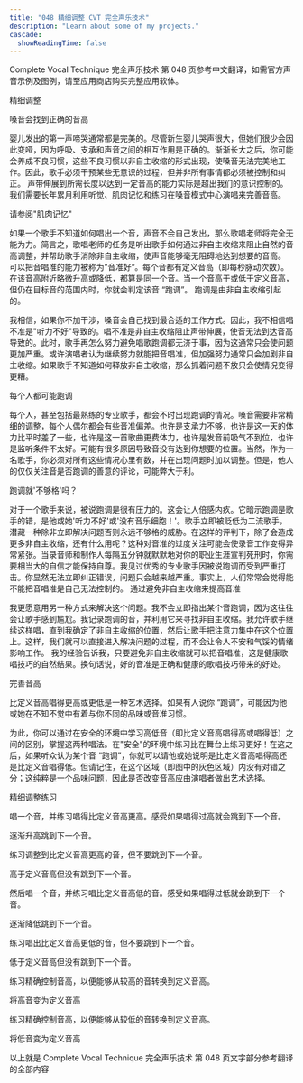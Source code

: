 ```yaml
---
title: "048 精细调整 CVT 完全声乐技术"
description: "Learn about some of my projects."
cascade:
  showReadingTime: false
---
```

Complete Vocal Technique 完全声乐技术 第 048 页参考中文翻译，如需官方声音示例及图例，请至应用商店购买完整应用软体。

精细调整

嗓音会找到正确的音高

婴儿发出的第一声啼哭通常都是完美的。尽管新生婴儿哭声很大，但她们很少会因此变哑，因为呼吸、支承和声音之间的相互作用是正确的。渐渐长大之后，你可能会养成不良习惯，这些不良习惯以非自主收缩的形式出现，使嗓音无法完美地工作。因此，歌手必须干预某些无意识的过程，但并非所有事情都必须被控制和纠正。
声带伸展到所需长度以达到一定音高的能力实际是超出我们的意识控制的。我们需要长年累月利用听觉、肌肉记忆和练习在嗓音模式中心演唱来完善音高。

请参阅"肌肉记忆"

如果一个歌手不知道如何唱出一个音，声音不会自己发出，那么歌唱老师将完全无能为力。简言之，歌唱老师的任务是听出歌手如何通过非自主收缩来阻止自然的音高调整，并帮助歌手消除非自主收缩，使声音能够毫无阻碍地达到想要的音高。
可以把音唱准的能力被称为”音准好“。每个音都有定义音高（即每秒脉动次数）。在该音高附近略微升高或降低，都算是同一个音。当一个音高于或低于定义音高，但仍在目标音的范围内时，你就会判定该音 “跑调”。
跑调是由非自主收缩引起的。

我相信，如果你不加干涉，嗓音会自己找到最合适的工作方式。因此，我不相信唱不准是"听力不好"导致的。唱不准是非自主收缩阻止声带伸展，使音无法到达音高导致的。此时，歌手再怎么努力避免唱歌跑调都无济于事，因为这通常只会使问题更加严重。或许演唱者认为继续努力就能把音唱准，但加强努力通常只会加剧非自主收缩。如果歌手不知道如何释放非自主收缩，那么抓着问题不放只会使情况变得更糟。

每个人都可能跑调

每个人，甚至包括最熟练的专业歌手，都会不时出现跑调的情况。嗓音需要非常精细的调整，每个人偶尔都会有些音准偏差。也许是支承力不够，也许是这一天的体力比平时差了一些，也许是这一首歌曲更费体力，也许是发音前吸气不到位，也许是监听条件不太好。可能有很多原因导致音没有达到你想要的位置。当然，作为一名歌手，你必须对所有这些情况心里有数，并在出现问题时加以调整。但是，他人的仅仅关注音是否跑调的善意的评论，可能弊大于利。

跑调就'不够格'吗？

对于一个歌手来说，被说跑调是很有压力的。这会让人倍感内疚。它暗示跑调是歌手的错，是他或她'听力不好'或'没有音乐细胞！'。歌手立即被贬低为二流歌手，潜藏一种除非立即解决问题否则永远不够格的威胁。在这样的评判下，除了会造成更多非自主收缩，还有什么用呢？这种对音准的过度关注可能会使录音工作变得异常紧张。当录音师和制作人每隔五分钟就默默地对你的职业生涯宣判死刑时，你需要相当大的自信才能保持自尊。我见过优秀的专业歌手因被说跑调而受到严重打击。你显然无法立即纠正错误，问题只会越来越严重。事实上，人们常常会觉得能不能把音唱准是自己无法控制的。
通过避免非自主收缩来提高音准

我更愿意用另一种方式来解决这个问题。我不会立即指出某个音跑调，因为这往往会让歌手感到尴尬。我记录跑调的音，并利用它来寻找非自主收缩。我允许歌手继续这样唱，直到我确定了非自主收缩的位置，然后让歌手把注意力集中在这个位置上。这样，我们就可以直接进入解决问题的过程，而不会让令人不安和气馁的情绪影响工作。
我的经验告诉我，只要避免非自主收缩就可以把音唱准，这是健康歌唱技巧的自然结果。换句话说，好的音准是正确和健康的歌唱技巧带来的好处。

完善音高

比定义音高唱得更高或更低是一种艺术选择。如果有人说你 “跑调”，可能因为他或她在不知不觉中有着与你不同的品味或音准习惯。

为此，你可以通过在安全的环境中学习高低音（即比定义音高唱得高或唱得低）之间的区别，掌握这两种唱法。在"安全"的环境中练习比在舞台上练习更好！在这之后，如果听众认为某个音 “跑调”，你就可以请他或她说明是比定义音高唱得高还是比定义音唱得低。但请记住，在这个区域（即图中的灰色区域）内没有对错之分；这纯粹是一个品味问题，因此是否改变音高应由演唱者做出艺术选择。

精细调整练习

唱一个音，并练习唱得比定义音高更高。感受如果唱得过高就会跳到下一个音。

逐渐升高跳到下一个音。

练习调整到比定义音高更高的音，但不要跳到下一个音。

高于定义音高但没有跳到下一个音。

然后唱一个音，并练习唱比定义音高低的音。感受如果唱得过低就会跳到下一个音。

逐渐降低跳到下一个音。

练习唱出比定义音高更低的音，但不要跳到下一个音。

低于定义音高但没有跳到下一个音。

练习精确控制音高，以便能够从较高的音转换到定义音高。

将高音变为定义音高

练习精确控制音高，以便能够从较低的音转换到定义音高。

将低音变为定义音高

以上就是 Complete Vocal Technique 完全声乐技术 第 048 页文字部分参考翻译的全部内容